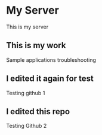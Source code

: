 # My Server
This is my server

## This is my work
Sample applications troubleshooting

## I edited it again for test
Testing github 1

## I edited this repo
Testing Github 2